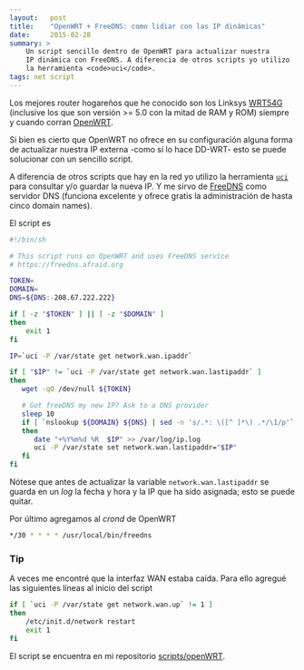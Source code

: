 ```yaml
---
layout:   post
title:    "OpenWRT + FreeDNS: como lidiar con las IP dinámicas"
date:     2015-02-28
summary: > 
    Un script sencillo dentro de OpenWRT para actualizar nuestra 
    IP dinámica con FreeDNS. A diferencia de otros scripts yo utilizo 
    la herramienta <code>uci</code>.
tags: net script
---
```


Los mejores router hogareños que he conocido son los Linksys
[WRT54G](https://en.wikipedia.org/wiki/Linksys_WRT54G_series#WRT54G)
(inclusive los que son versión >= 5.0 con la mitad de RAM y 
ROM) siempre y cuando corran [OpenWRT](http://wiki.openwrt.org/about/start).

Si bien es cierto que OpenWRT no ofrece en su configuración alguna
forma de actualizar nuestra IP externa -como sí lo hace DD-WRT- esto
se puede solucionar con un sencillo script.

A diferencia de otros scripts que hay en la red yo utilizo la
herramienta [`uci`](http://wiki.openwrt.org/doc/uci) para consultar
y/o guardar la nueva IP. Y me sirvo de [FreeDNS](http://freedns.afraid.org) 
como servidor DNS (funciona excelente y ofrece gratis la 
administración de hasta cinco domain names).

El script es 

```sh
#!/bin/sh

# This script runs on OpenWRT and uses FreeDNS service
# https://freedns.afraid.org

TOKEN=
DOMAIN=
DNS=${DNS:-208.67.222.222}

if [ -z "$TOKEN" ] || [ -z "$DOMAIN" ]
then
    exit 1
fi

IP=`uci -P /var/state get network.wan.ipaddr`

if [ "$IP" != `uci -P /var/state get network.wan.lastipaddr` ]
then
   wget -qO /dev/null ${TOKEN}

   # Got freeDNS my new IP? Ask to a DNS provider
   sleep 10
   if [ `nslookup ${DOMAIN} ${DNS} | sed -n 's/.*: \([^ ]*\) .*/\1/p'` == "$IP" ]
   then
      date "+%Y%m%d %R  $IP" >> /var/log/ip.log
      uci -P /var/state set network.wan.lastipaddr="$IP"
   fi
fi
```

Nótese que antes de actualizar la variable `network.wan.lastipaddr` se
guarda en un *log* la fecha y hora y la IP que ha sido asignada; esto
se puede quitar.

Por último agregamos al *crond* de OpenWRT

```sh
*/30 * * * * /usr/local/bin/freedns
```

### Tip

A veces me encontré que la interfaz WAN estaba caída. Para ello
agregué las siguientes líneas al inicio del script

```sh
if [ `uci -P /var/state get network.wan.up` != 1 ]
then
    /etc/init.d/network restart
    exit 1
fi
```

El script se encuentra en mi repositorio
[scripts/openWRT](https://github.com/vando/scripts/tree/master/openWRT).

